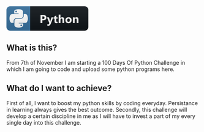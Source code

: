 <img src="https://raw.githubusercontent.com/MikeCodesDotNET/ColoredBadges/master/svg/dev/languages/python.svg" alt="Python">

## What is this?
From 7th of November I am starting a 100 Days Of Python Challenge in which I am going to code and upload some python programs here.

## What do I want to achieve?
First of all, I want to boost my python skills by coding everyday. Persistance in learning always gives the best outcome.
Secondly, this challenge will develop a certain discipline in me as I will have to invest a part of my every single day into this challenge. 
